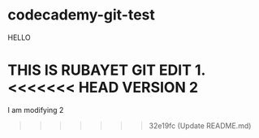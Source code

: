 # codecademy-git-test
 
HELLO

THIS IS RUBAYET GIT EDIT 1.
<<<<<<< HEAD
VERSION 2
=======
I am modifying 2
>>>>>>> 32e19fc (Update README.md)
